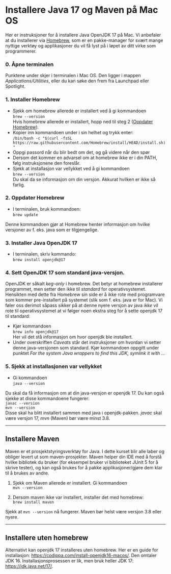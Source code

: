 # Installere Java 17 og Maven på Mac OS

Her er instruksjoner for å installere Java OpenJDK 17 på Mac. Vi anbefaler at du installerer via [Homebrew](https://brew.sh/), som er en pakke-manager for svært mange nyttige verktøy og applikasjoner du vil få lyst på i løpet av ditt virke som programmerer.

### 0. Åpne terminalen
Punktene under skjer i terminalen i Mac OS. Den ligger i mappen *Applications/Utilities*, eller du kan søke den frem fra Launchpad eller Spotlight.

### 1. Installer Homebrew
- Sjekk om homebrew allerede er installert ved å gi kommandoen<br/>
`brew --version`<br/>
Hvis homebrew allerede er installert, hopp ned til steg 2 ([Oppdater Homebrew](#2-oppdater-homebrew)).
- Kopier inn kommandoen under i sin helhet og trykk enter: <br/> `/bin/bash -c "$(curl -fsSL https://raw.githubusercontent.com/Homebrew/install/HEAD/install.sh)"`<br/>
- Oppgi passord når du blir bedt om det, og gå videre når den spør
- Dersom det kommer en advarsel om at homebrew ikke er i din PATH, følg instruksjonene den foreslår.
- Sjekk at installasjon var vellykket ved å gi kommandoen<br/>`brew --version`<br/>Du skal da se informasjon om din versjon. Akkurat hvilken er ikke så farlig.

### 2. Oppdater Homebrew
- I terminalen, bruk kommandoen:<br/>
`brew update`<br/>

Denne kommandoen gjør at Homebrew henter informasjon om hvilke versjoner av f. eks. java som er tilgjengelige.

### 3. Installer Java OpenJDK 17
- I terminalen, skriv kommando:<br/>
`brew install openjdk@17`

### 4. Sett OpenJDK 17 som standard java-versjon.
OpenJDK er såkalt *keg-only* i homebrew. Det betyr at homebrew installerer programmet, men setter den ikke til *standard* for operativsystemet. Hensikten med dette fra Homebrew sin side er å ikke rote med programvare som kommer pre-installert på systemet (slik som f. eks. java er for Mac). Vi føler oss derimot såpass sikker på at denne nyere versjon av java *ikke* vil rote til operativsystemet at vi følger noen ekstra steg for å sette openjdk 17 til standard:
 - Kjør kommandoen<br/>
`brew info openjdk@17`<br/>
        Her vil det stå informasjon om hvor openjdk ble installert.
- Under overskriften *Caveats* står det instruksjoner om hvordan vi setter denne java-versjonen som standard. Kjør kommandoen oppgitt under punktet *For the system Java wrappers to find this JDK, symlink it with ...*
    
### 5. Sjekk at installasjonen var vellykket
- Gi kommandoen<br/>`java --version`<br/>

Du skal da få informasjon om at din java-versjon er openjdk 17. Du kan også sjekke at disse kommandoene fungerer:<br/>
    `javac --version`<br/>
    `mvn --version`<br/>
    Disse skal ha blitt installert sammen med java i openjdk-pakken. *javac* skal være versjon 17, *mvn* (Maven) bør være minst 3.8.

---
## Installere Maven

Maven er et prosjektstyringsverktøy for Java. I dette kurset blir alle laber og obliger levert ut som maven-prosjekter. Maven helper din IDE med å forstå hvilke bibliotek du bruker (for eksempel bruker vi biblioteket JUnit 5 for å skrive tester), og kan også brukes for å pakke applikasjoner/gjøre dem klar til å brukes av andre.

1. Sjekk om Maven allerede er installert. Gi kommandoen<br/>
`mvn --version`

2. Dersom maven ikke var installert, installer det med homebrew:<br/>
`brew install maven`

Sjekk at `mvn --version` nå fungerer. Maven bør helst være versjon 3.8 eller nyere.

---
## Installere uten homebrew

Alternativt kan openjdk 17 installeres uten homebrew. Her er en guide for installasjon:
https://codippa.com/install-openjdk16-macos/.
Den omtaler JDK 16. Installasjonsprosessen er lik, men bruk heller JDK 17: https://jdk.java.net/17/.